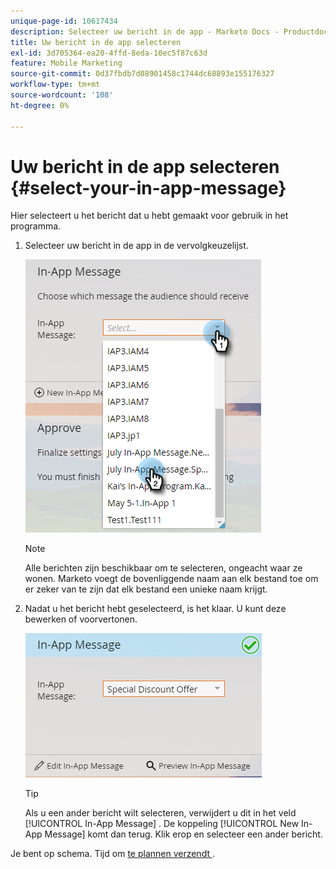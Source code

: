 ```yaml
---
unique-page-id: 10617434
description: Selecteer uw bericht in de app - Marketo Docs - Productdocumentatie
title: Uw bericht in de app selecteren
exl-id: 3d705364-ea20-4ffd-8eda-10ec5f87c63d
feature: Mobile Marketing
source-git-commit: 0d37fbdb7d08901458c1744dc68893e155176327
workflow-type: tm+mt
source-wordcount: '108'
ht-degree: 0%

---
```


# Uw bericht in de app selecteren {#select-your-in-app-message}

Hier selecteert u het bericht dat u hebt gemaakt voor gebruik in het programma.

1. Selecteer uw bericht in de app in de vervolgkeuzelijst.

   ![](assets/image2016-5-9-15-3a43-3a3.png)

   >[!NOTE]
   >
   >Alle berichten zijn beschikbaar om te selecteren, ongeacht waar ze wonen. Marketo voegt de bovenliggende naam aan elk bestand toe om er zeker van te zijn dat elk bestand een unieke naam krijgt.

1. Nadat u het bericht hebt geselecteerd, is het klaar. U kunt deze bewerken of voorvertonen.

   ![](assets/image2016-5-9-15-3a41-3a48.png)

   >[!TIP]
   >
   >Als u een ander bericht wilt selecteren, verwijdert u dit in het veld [!UICONTROL In-App Message] . De koppeling [!UICONTROL New In-App Message] komt dan terug. Klik erop en selecteer een ander bericht.

Je bent op schema. Tijd om [ te plannen verzendt ](/help/marketo/product-docs/mobile-marketing/in-app-messages/sending-your-in-app-message/schedule-your-in-app-message.md).
